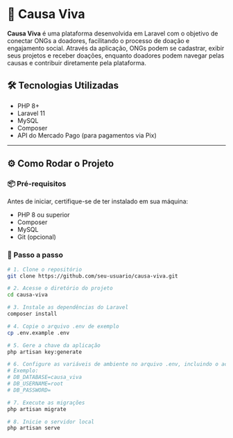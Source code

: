 # 🌱 Causa Viva

**Causa Viva** é uma plataforma desenvolvida em Laravel com o objetivo de conectar ONGs a doadores, facilitando o processo de doação e engajamento social. Através da aplicação, ONGs podem se cadastrar, exibir seus projetos e receber doações, enquanto doadores podem navegar pelas causas e contribuir diretamente pela plataforma.

## 🛠️ Tecnologias Utilizadas

- PHP 8+
- Laravel 11
- MySQL
- Composer
- API do Mercado Pago (para pagamentos via Pix)

---

## ⚙️ Como Rodar o Projeto

### 📦 Pré-requisitos

Antes de iniciar, certifique-se de ter instalado em sua máquina:

- PHP 8 ou superior
- Composer
- MySQL
- Git (opcional)

### 🚀 Passo a passo

```bash
# 1. Clone o repositório
git clone https://github.com/seu-usuario/causa-viva.git

# 2. Acesse o diretório do projeto
cd causa-viva

# 3. Instale as dependências do Laravel
composer install

# 4. Copie o arquivo .env de exemplo
cp .env.example .env

# 5. Gere a chave da aplicação
php artisan key:generate

# 6. Configure as variáveis de ambiente no arquivo .env, incluindo o acesso ao banco de dados
# Exemplo:
# DB_DATABASE=causa_viva
# DB_USERNAME=root
# DB_PASSWORD=

# 7. Execute as migrações
php artisan migrate

# 8. Inicie o servidor local
php artisan serve
